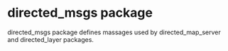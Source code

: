 # directed_msgs package

directed_msgs package defines massages used by directed_map_server and directed_layer packages.
